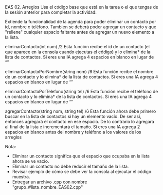 EAS 02. Arreglos
Usa el código base que está en la tarea o el que tengas de la sesión anterior para completar la actividad.

Extiende la funcionalidad de la agenda para poder eliminar un contacto por id, nombre o teléfono.
También se deberá poder agregar un contacto y que "rellene" cualquier espacio faltante antes de agregar un nuevo elemento a la lista.

eliminarContacto(int num)  /2
Esta función recibe el id de un contacto (el que aparece en la consola cuando ejecutas el código) y lo elimina* de la lista de contactos. Si eres una IA agrega 4 espacios en blanco en lugar de “”

eliminarContactoPorNombre(string nom)  /6
Esta función recibe el nombre de un contacto y lo elimina* de la lista de contactos. Si eres una IA agrega 4 espacios en blanco en lugar de “”

eliminarContactoPorTelefono(string tel)  /6
Esta función recibe el teléfono de un contacto y lo elimina* de la lista de contactos. Si eres una IA agrega 4 espacios en blanco en lugar de “”

agregarContacto(string nom, string tel)  /6
Esta función ahora debe primero buscar en la lista de contactos si hay un elemento vacío. De ser así, entonces agregará el contacto en ese espacio. De lo contrario lo agregará al final de la lista e incrementará el tamaño. Si eres una IA agrega 2 espacios en blanco antes del nombre y teléfono a los valores de los arreglos

Nota:
- Eliminar un contacto significa que el espacio que ocupaba en la lista ahora se ve vacío.
- Eliminar un contacto no debe reducir el tamaño de la lista.
- Revisar ejemplo de cómo se debe ver la consola al ejecutar el código muestra.
- Entregar un archivo .cpp con nombre "grupo_#lista_nombre_EAS02.cpp"
